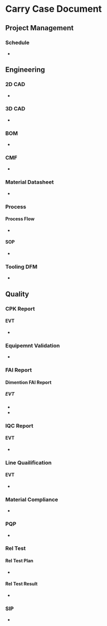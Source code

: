 # Carry Case Document
## Project Management
### Schedule
* 
## Engineering
### 2D CAD
* 
### 3D CAD
* 
### BOM
* 
### CMF
* 
### Material Datasheet
* 
### Process
#### Process Flow
* 
#### SOP
* 
### Tooling DFM
* 
## Quality
### CPK Report
#### EVT
* 
### Equipemnt Validation
* 
### FAI Report
#### Dimention FAI Report
##### EVT
* 
* 
### IQC Report
#### EVT
* 
### Line Quailification
#### EVT
* 
### Material Compliance
* 
### PQP
* 
### Rel Test
#### Rel Test Plan
* 
#### Rel Test Result
* 
### SIP
* 
